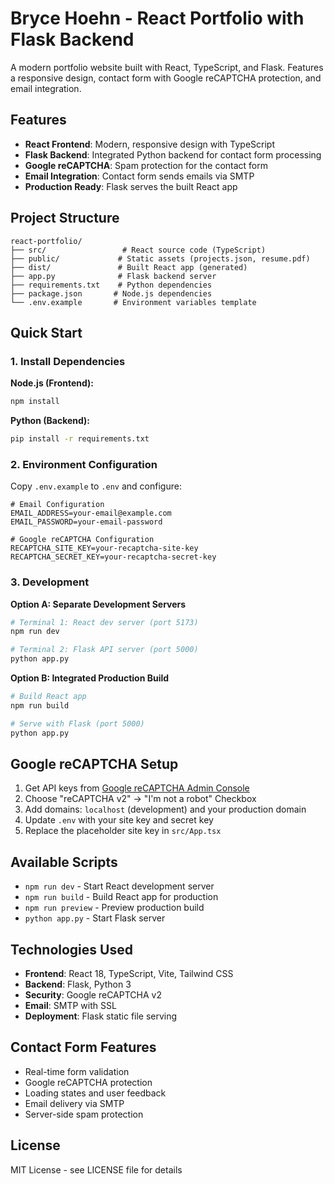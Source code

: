 # Bryce Hoehn - React Portfolio with Flask Backend

A modern portfolio website built with React, TypeScript, and Flask. Features a responsive design, contact form with Google reCAPTCHA protection, and email integration.

## Features

- **React Frontend**: Modern, responsive design with TypeScript
- **Flask Backend**: Integrated Python backend for contact form processing
- **Google reCAPTCHA**: Spam protection for the contact form
- **Email Integration**: Contact form sends emails via SMTP
- **Production Ready**: Flask serves the built React app

## Project Structure

```
react-portfolio/
├── src/                 # React source code (TypeScript)
├── public/             # Static assets (projects.json, resume.pdf)
├── dist/               # Built React app (generated)
├── app.py              # Flask backend server
├── requirements.txt    # Python dependencies
├── package.json       # Node.js dependencies
└── .env.example       # Environment variables template
```

## Quick Start

### 1. Install Dependencies

**Node.js (Frontend):**
```bash
npm install
```

**Python (Backend):**
```bash
pip install -r requirements.txt
```

### 2. Environment Configuration

Copy `.env.example` to `.env` and configure:

```env
# Email Configuration
EMAIL_ADDRESS=your-email@example.com
EMAIL_PASSWORD=your-email-password

# Google reCAPTCHA Configuration
RECAPTCHA_SITE_KEY=your-recaptcha-site-key
RECAPTCHA_SECRET_KEY=your-recaptcha-secret-key
```

### 3. Development

**Option A: Separate Development Servers**
```bash
# Terminal 1: React dev server (port 5173)
npm run dev

# Terminal 2: Flask API server (port 5000)
python app.py
```

**Option B: Integrated Production Build**
```bash
# Build React app
npm run build

# Serve with Flask (port 5000)
python app.py
```

## Google reCAPTCHA Setup

1. Get API keys from [Google reCAPTCHA Admin Console](https://www.google.com/recaptcha/admin)
2. Choose "reCAPTCHA v2" → "I'm not a robot" Checkbox
3. Add domains: `localhost` (development) and your production domain
4. Update `.env` with your site key and secret key
5. Replace the placeholder site key in `src/App.tsx`

## Available Scripts

- `npm run dev` - Start React development server
- `npm run build` - Build React app for production
- `npm run preview` - Preview production build
- `python app.py` - Start Flask server

## Technologies Used

- **Frontend**: React 18, TypeScript, Vite, Tailwind CSS
- **Backend**: Flask, Python 3
- **Security**: Google reCAPTCHA v2
- **Email**: SMTP with SSL
- **Deployment**: Flask static file serving

## Contact Form Features

- Real-time form validation
- Google reCAPTCHA protection
- Loading states and user feedback
- Email delivery via SMTP
- Server-side spam protection

## License

MIT License - see LICENSE file for details
